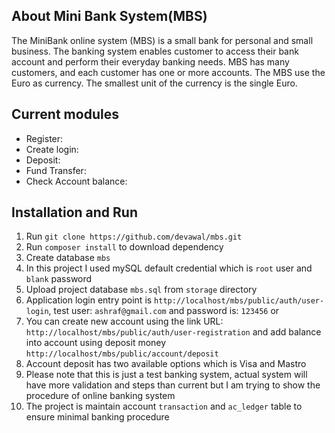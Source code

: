 ## About Mini Bank System(MBS)

The MiniBank online system (MBS) is a small bank for personal and small business. The banking system enables customer to access their bank account and perform their everyday banking needs. MBS has many customers, and each customer has one or more accounts. The MBS use the Euro as currency. The smallest unit of the currency is the single Euro.

## Current modules

- Register:
- Create login:
- Deposit:
- Fund Transfer:
- Check Account balance:

## Installation and Run

1. Run `git clone https://github.com/devawal/mbs.git`
2. Run `composer install` to download dependency
3. Create database `mbs`
4. In this project I used mySQL default credential which is `root` user and `blank` password
5. Upload project database `mbs.sql` from `storage` directory
6. Application login entry point is `http://localhost/mbs/public/auth/user-login`, test user: `ashraf@gmail.com` and password is: `123456` or
7. You can create new account using the link URL: `http://localhost/mbs/public/auth/user-registration` and add balance into account using deposit money `http://localhost/mbs/public/account/deposit`
8. Account deposit has two available options which is Visa and Mastro
9. Please note that this is just a test banking system, actual system will have more validation and steps than current but I am trying to show the procedure of online banking system
10. The project is maintain account `transaction` and `ac_ledger` table to ensure minimal banking procedure
